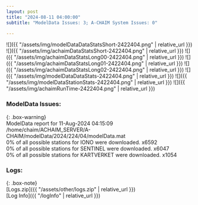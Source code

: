```yaml
---
layout: post
title: "2024-08-11 04:00:00"
subtitle: "ModelData Issues: 3; A-CHAIM System Issues: 0"

---
```


![]({{ "/assets/img/modelDataDataStatsShort-2422404.png" | relative_url }})
![]({{ "/assets/img/achaimDataStatsShort-2422404.png" | relative_url }})
![]({{ "/assets/img/achaimDataStatsLong00-2422404.png" | relative_url }})
![]({{ "/assets/img/achaimDataStatsLong01-2422404.png" | relative_url }})
![]({{ "/assets/img/achaimDataStatsLong02-2422404.png" | relative_url }})
![]({{ "/assets/img/modelDataDataStats-2422404.png" | relative_url }})
![]({{ "/assets/img/modelDataStationStats-2422404.png" | relative_url }})
![]({{ "/assets/img/achaimRunTime-2422404.png" | relative_url }})


### ModelData Issues:  
  
{: .box-warning}  
 ModelData report for 11-Aug-2024 04:15:09   
 /home/chaim/ACHAIM_SERVER/A-CHAIM/modelData/2024/224/04/modelData.mat   
 0% of all possible stations for IONO were downloaded. x6592   
 0% of all possible stations for SENTINEL were downloaded. x6047   
 0% of all possible stations for KARTVERKET were downloaded. x1054   
  


### Logs:  
  
{: .box-note}  
[Logs.zip]({{ "/assets/other/logs.zip" | relative_url }})  
[Log Info]({{ "/logInfo" | relative_url }})  
